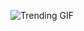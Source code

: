 
<!-- GIF_SECTION -->
![Trending GIF](https://media1.giphy.com/media/v1.Y2lkPThiYjIxNzcydWg4dm5lcHJ4ZHAzeDFsa3BwN3FoNHZucHAwMjAwZmZiNnJtcDdqZyZlcD12MV9naWZzX3NlYXJjaCZjdD1n/78XCFBGOlS6keY1Bil/giphy.gif)
<!-- END_GIF_SECTION -->
